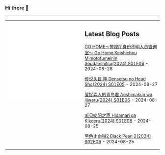 ### Hi there 👋

<!--
**etng/etng** is a ✨ _special_ ✨ repository because its `README.md` (this file) appears on your GitHub profile.

Here are some ideas to get you started:

- 🔭 I’m currently working on ...
- 🌱 I’m currently learning ...
- 👯 I’m looking to collaborate on ...
- 🤔 I’m looking for help with ...
- 💬 Ask me about ...
- 📫 How to reach me: ...
- 😄 Pronouns: ...
- ⚡ Fun fact: ...
-->


---

<table>
<tr>
<td valign="top" width="50%">
<img src="metrics.svg" alt="Metric" />
</td>
<td valign="top" width="50%">

## Latest Blog Posts
<!-- blog start -->
[GO HOME～警视厅身份不明人员咨询室～ Go Home Keishichou Mimotofumeinin Soudanshitsu(2024) S01E06](http://www.fanxinzhui.com/rr/2580#S01E06) - 2024-08-28

[传说头目 翔 Densetsu no Head Sho(2024) S01E05](http://www.fanxinzhui.com/rr/2582#S01E05) - 2024-08-27

[爱捉弄人的青岛君 Aoshimakun wa Ijiwaru(2024) S01E06](http://www.fanxinzhui.com/rr/2575#S01E06) - 2024-08-27

[听见向阳之声 Hidamari ga Kikoeru(2024) S01E08](http://www.fanxinzhui.com/rr/2573#S01E08) - 2024-08-25

[黑色止血钳2 Black Pean 2(2024) S02E06](http://www.fanxinzhui.com/rr/2577#S02E06) - 2024-08-25
<!-- blog end -->

</td></tr></table>

